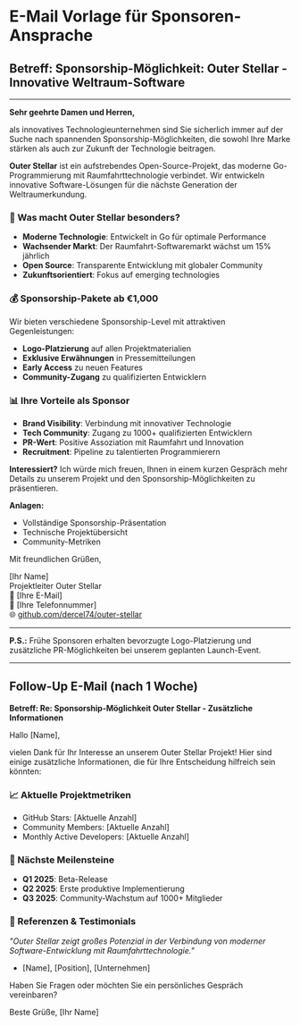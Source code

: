 # E-Mail Vorlage für Sponsoren-Ansprache

## Betreff: Sponsorship-Möglichkeit: Outer Stellar - Innovative Weltraum-Software

---

**Sehr geehrte Damen und Herren,**

als innovatives Technologieunternehmen sind Sie sicherlich immer auf der Suche nach spannenden Sponsorship-Möglichkeiten, die sowohl Ihre Marke stärken als auch zur Zukunft der Technologie beitragen.

**Outer Stellar** ist ein aufstrebendes Open-Source-Projekt, das moderne Go-Programmierung mit Raumfahrttechnologie verbindet. Wir entwickeln innovative Software-Lösungen für die nächste Generation der Weltraumerkundung.

### 🚀 Was macht Outer Stellar besonders?

- **Moderne Technologie**: Entwickelt in Go für optimale Performance
- **Wachsender Markt**: Der Raumfahrt-Softwaremarkt wächst um 15% jährlich
- **Open Source**: Transparente Entwicklung mit globaler Community
- **Zukunftsorientiert**: Fokus auf emerging technologies

### 💰 Sponsorship-Pakete ab €1,000

Wir bieten verschiedene Sponsorship-Level mit attraktiven Gegenleistungen:
- **Logo-Platzierung** auf allen Projektmaterialien
- **Exklusive Erwähnungen** in Pressemitteilungen
- **Early Access** zu neuen Features
- **Community-Zugang** zu qualifizierten Entwicklern

### 📊 Ihre Vorteile als Sponsor

- **Brand Visibility**: Verbindung mit innovativer Technologie
- **Tech Community**: Zugang zu 1000+ qualifizierten Entwicklern
- **PR-Wert**: Positive Assoziation mit Raumfahrt und Innovation
- **Recruitment**: Pipeline zu talentierten Programmierern

**Interessiert?** Ich würde mich freuen, Ihnen in einem kurzen Gespräch mehr Details zu unserem Projekt und den Sponsorship-Möglichkeiten zu präsentieren.

**Anlagen:**
- Vollständige Sponsorship-Präsentation
- Technische Projektübersicht
- Community-Metriken

Mit freundlichen Grüßen,

[Ihr Name]  
Projektleiter Outer Stellar  
📧 [Ihre E-Mail]  
📱 [Ihre Telefonnummer]  
🌐 [github.com/dercel74/outer-stellar](https://github.com/dercel74/outer-stellar)

---

**P.S.:** Frühe Sponsoren erhalten bevorzugte Logo-Platzierung und zusätzliche PR-Möglichkeiten bei unserem geplanten Launch-Event.

---

## Follow-Up E-Mail (nach 1 Woche)

**Betreff: Re: Sponsorship-Möglichkeit Outer Stellar - Zusätzliche Informationen**

Hallo [Name],

vielen Dank für Ihr Interesse an unserem Outer Stellar Projekt! Hier sind einige zusätzliche Informationen, die für Ihre Entscheidung hilfreich sein könnten:

### 📈 Aktuelle Projektmetriken
- GitHub Stars: [Aktuelle Anzahl]
- Community Members: [Aktuelle Anzahl]
- Monthly Active Developers: [Aktuelle Anzahl]

### 🎯 Nächste Meilensteine
- **Q1 2025**: Beta-Release
- **Q2 2025**: Erste produktive Implementierung
- **Q3 2025**: Community-Wachstum auf 1000+ Mitglieder

### 💼 Referenzen & Testimonials
*"Outer Stellar zeigt großes Potenzial in der Verbindung von moderner Software-Entwicklung mit Raumfahrttechnologie."*
- [Name], [Position], [Unternehmen]

Haben Sie Fragen oder möchten Sie ein persönliches Gespräch vereinbaren?

Beste Grüße,
[Ihr Name]